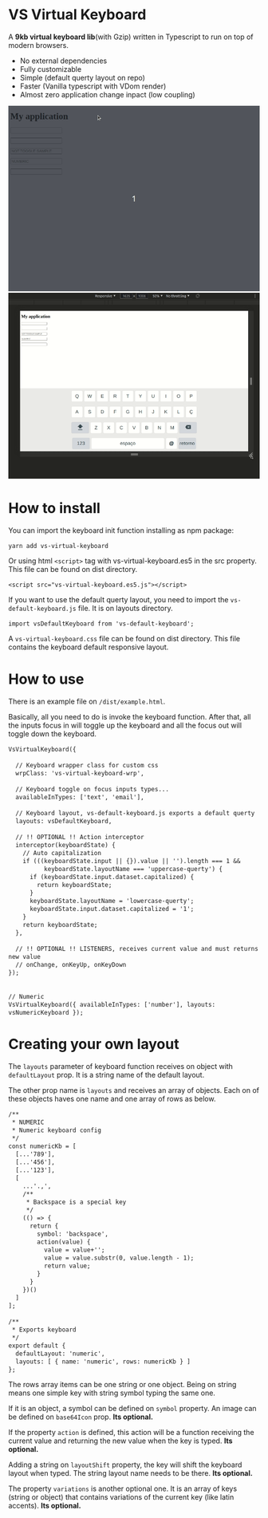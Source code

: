 
# VS Virtual Keyboard

A **9kb virtual keyboard lib**(with Gzip) written in Typescript to run on top of modern browsers.

 - No external dependencies
 - Fully customizable
 - Simple (default querty layout on repo)
 - Faster (Vanilla typescript with VDom render)
 - Almost zero application change inpact (low coupling)

![Alt text](docs/assets/demo1.gif "VS Virtual Keyboard")
![Alt text](docs/assets/demo2.gif "VS Virtual Keyboard")

# How to install

You can import the keyboard init function installing as npm package:

```
yarn add vs-virtual-keyboard
```

Or using html ```<script>``` tag with vs-virtual-keyboard.es5 in the src property.
This file can be found on dist directory.

```
<script src="vs-virtual-keyboard.es5.js"></script>
```

If you want to use the default querty layout, you need to import the ```vs-default-keyboard.js```
file. It is on layouts directory.

```
import vsDefaultKeyboard from 'vs-default-keyboard';
```

A ```vs-virtual-keyboard.css``` file can be found on dist directory. This file contains the 
keyboard default responsive layout.


# How to use

There is an example file on ```/dist/example.html```.

Basically, all you need to do is invoke the keyboard function. After that, all the 
inputs focus in will toggle up the keyboard and all the focus out will toggle down
the keyboard.

```
VsVirtualKeyboard({

  // Keyboard wrapper class for custom css
  wrpClass: 'vs-virtual-keyboard-wrp',

  // Keyboard toggle on focus inputs types...
  availableInTypes: ['text', 'email'],

  // Keyboard layout, vs-default-keyboard.js exports a default querty
  layouts: vsDefaultKeyboard,

  // !! OPTIONAL !! Action interceptor
  interceptor(keyboardState) {
    // Auto capitalization
    if (((keyboardState.input || {}).value || '').length === 1 &&
          keyboardState.layoutName === 'uppercase-querty') {
      if (keyboardState.input.dataset.capitalized) {
        return keyboardState;
      }
      keyboardState.layoutName = 'lowercase-querty';
      keyboardState.input.dataset.capitalized = '1';
    }
    return keyboardState;
  },

  // !! OPTIONAL !! LISTENERS, receives current value and must returns new value
  // onChange, onKeyUp, onKeyDown
});


// Numeric
VsVirtualKeyboard({ availableInTypes: ['number'], layouts: vsNumericKeyboard });
```

# Creating your own layout

The ```layouts``` parameter of keyboard function receives on object with ```defaultLayout``` prop.
It is a string name of the default layout. 

The other prop name is ```layouts``` and receives an
array of objects. Each on of these objects haves one name and one array of rows as below.

```
/**
 * NUMERIC
 * Numeric keyboard config
 */
const numericKb = [
  [...'789'],
  [...'456'],
  [...'123'],
  [
    ...'.,',
    /**
     * Backspace is a special key
     */
    (() => {
      return {
        symbol: 'backspace',
        action(value) {
          value = value+'';
          value = value.substr(0, value.length - 1);
          return value;
        }
      }
    })()
  ]
];

/**
 * Exports keyboard
 */
export default {
  defaultLayout: 'numeric',
  layouts: [ { name: 'numeric', rows: numericKb } ]
};

```

The rows array items can be one string or one object. Being on string means one simple key
with string symbol typing the same one.


If it is an object, a symbol can be defined on ```symbol``` property. An image can be defined
on ```base64Icon``` prop.  **Its optional.**

If the property ```action``` is defined, this action will be a function receiving the current
value and returning the new value when the key is typed. **Its optional.**


Adding a string on ```layoutShift``` property, the key will shift the keyboard layout when
typed. The string layout name needs to be there. **Its optional.**


The property ```variations``` is another optional one. It is an array of keys (string or object)
that contains variations of the current key (like latin accents). **Its optional.**



